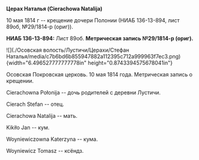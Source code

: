 **Церах Наталья (Cierachowa Natalija)**

10 мая 1814 г -- крещение дочери Полонии (НИАБ 136-13-894, лист 89об,
№29/1814-р (ориг)).

**НИАБ 136-13-894:** Лист 89об. **Метрическая запись №29/1814-р
(ориг).**

![](./Осовская волость/Лустичи/Церахи/Стефан Наталья/media/c7b6bd6b855947882a112395c712a999963f7ec3.png){width="6.496527777777778in"
height="0.8743394575678041in"}

Осовская Покровская церковь. 10 мая 1814 года. Метрическая запись о
крещении.

Cierachowna Połonija -- дочь родителей с деревни Лустичи.

Cierach Stefan -- отец.

Cierachowa Natalija -- мать.

Kikiło Jan -- кум.

Woyniewiczowna Katerzyna -- кума.

Woyniewicz Tomasz -- ксёндз.
